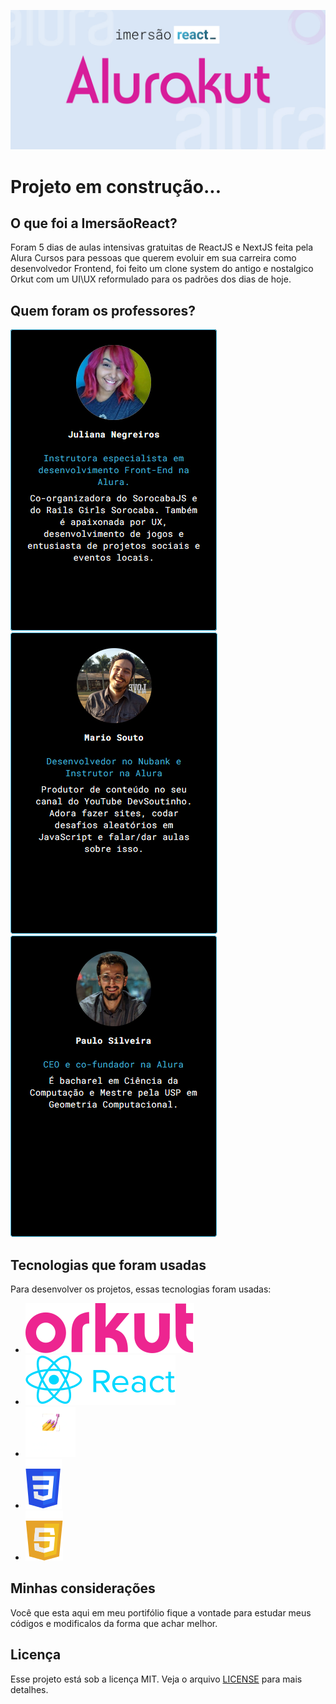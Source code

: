 ![Alurakut](https://github.com/YuriODantas/alurakut/blob/main/.github/banner-alurakut.jpg)

# Projeto em construção...

## O que foi a ImersãoReact?

Foram 5 dias de aulas intensivas gratuitas de ReactJS e NextJS feita pela Alura Cursos para pessoas que querem evoluir em sua carreira como desenvolvedor Frontend, foi feito um clone system do antigo e nostalgico Orkut com um UI\UX reformulado para os padrões dos dias de hoje.

## Quem foram os professores?

[![Juliana Negreiros](https://github.com/YuriODantas/alurakut/blob/main/.github/ju%20negreiros.png)](https://www.linkedin.com/in/juliananegreiros/)
[![Mario Souto](https://github.com/YuriODantas/alurakut/blob/main/.github/soutinho.png)](https://www.linkedin.com/in/omariosouto/)
[![Paulo Silveira](https://github.com/YuriODantas/alurakut/blob/main/.github/PS.jpg)](https://www.linkedin.com/in/paulosilveira/)

## Tecnologias que foram usadas

Para desenvolver os projetos, essas tecnologias foram usadas:
* ![Orkut](https://github.com/YuriODantas/alurakut/blob/main/.github/logo-orkut-original.svg)
* [![ReactJs](https://github.com/YuriODantas/alurakut/blob/main/.github/logo-react.svg)](https://pt-br.reactjs.org/)
* [![Styled-components](https://github.com/YuriODantas/alurakut/blob/main/.github/logo-styled-components.svg)](https://styled-components.com/)
* [![CSS](https://github.com/YuriODantas/alurakut/blob/main/.github/logo-css.svg)](https://developer.mozilla.org/pt-BR/docs/Web/CSS)
* [![JavaScript](https://github.com/YuriODantas/alurakut/blob/main/.github/logo-js.svg)](https://developer.mozilla.org/pt-BR/docs/Web/JavaScript)


## Minhas considerações

Você que esta aqui em meu portifólio fique a vontade para estudar meus códigos e modificalos da forma que achar melhor.

## Licença

Esse projeto está sob a licença MIT. Veja o arquivo [LICENSE](/LICENSE) para mais detalhes.
